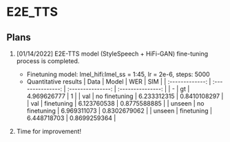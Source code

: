 # E2E_TTS

Plans
----------

1. [01/14/2022] 
E2E-TTS model (StyleSpeech + HiFi-GAN) fine-tuning process is completed. 
    - Finetuning model: lmel_hifi:lmel_ss = 1:45, lr = 2e-6, steps: 5000
    - Quantitative results
        | Data | Model | WER | SIM | 
        | :-------------: | :---------------: | :---------------: | :---------------: |
        | - | gt | 4.969626777 | 1 |
        | val | no finetuning | 6.233312315 | 0.8410108297 |
        | val | finetuning | 6.123760538 | 0.8775588885 |
        | unseen | no finetuning | 6.969311073 | 0.8302679062 |
        | unseen | finetuning | 6.448718703 | 0.8699259364 |
    
2. Time for improvement!